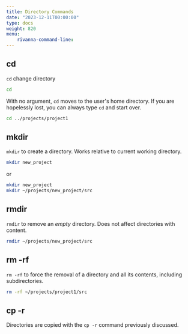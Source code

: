 ```yaml
---
title: Directory Commands
date: "2023-12-11T00:00:00"
type: docs 
weight: 820
menu: 
    rivanna-command-line:
---
```


## cd

`cd` change directory
```bash
cd 
```
With no argument, `cd` moves to the user's home directory.  If you are hopelessly lost, you can always type `cd` and start over.

```bash
cd ../projects/project1
```

## mkdir

`mkdir` to create a directory.  Works relative to current working directory.
```bash
mkdir new_project
```
or
```bash
mkdir new_project
mkdir ~/projects/new_project/src
```

## rmdir

`rmdir` to remove an _empty_ directory.  Does not affect directories with content.
```bash
rmdir ~/projects/new_project/src
```

## rm -rf

`rm -rf` to force the removal of a directory and all its contents, including subdirectories.

```bash
rm -rf ~/projects/project1/src
```

## cp -r

Directories are copied with the `cp -r` command previously discussed.
